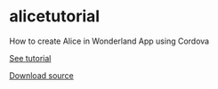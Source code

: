 alicetutorial
=============

How to create Alice in Wonderland App using Cordova

[See tutorial](http://jacarma.github.com/alicetutorial)

[Download source](https://github.com/jacarma/alicetutorial/archive/master.zip)

